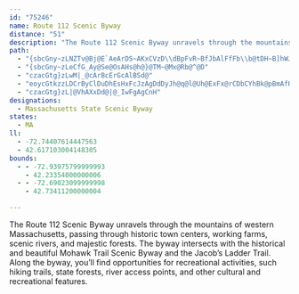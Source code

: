 ```yaml
---
id: "75246"
name: Route 112 Scenic Byway
distance: "51"
description: "The Route 112 Scenic Byway unravels through the mountains of western Massachusetts, passing through historic town centers, working farms, scenic rivers, and majestic forests.  The byway intersects with the historical and beautiful Mohawk Trail Scenic Byway and the Jacob’s Ladder Trail."
path:
  - "{sbcGny~zLNZTv@Bj@E`AeArDS~AKxCVzD\\dBpFvR~BfJbAlFfFb\\b@tDH~B]hWJnDv@lN^rBZx@lCrDh@fAvEtNhB~BpErEz@r@nAd@|BL~M[lC?|AXjBfAhAtAvDbHx@r@fJvFhBpB~@xBrBlIt@lBzAnBfBxAnGjClDrBjM`K~Bp@fGl@dBp@vCtBzA~AfBdCzFzFbDxD|HzKdHbMjPnSbBxAhDxAfEf@|OxAr]xHhBJxA?dHy@zCLtIxBpBdAdDfClAl@hBj@xPjAnBCvD_@fBBrKfErATdABtG]|E_A|Ai@tB_BfEmFp@q@hBaAdA]jUgCpFM|Ds@~@ErAFlFfAzAp@tA~A~AtDz@bBhA~@rAb@bBD|EoAhC?xJbBdb@|J|Y`DxHj@bKFbGQnQ{A`EDnBNhB\\rC~@|HbEzAp@hD`ArDh@`HXnE^|Cx@hQvHlCj@xBJtAE|BYrAa@hB}@xBiBpCeDdAeAvB{AdBw@lDy@hOkArB?xCVvYfFrD`@zp@dF`DAlLi@tOXtFG~UeA`Eg@rD}@rBo@bF_CxNyH|GoBfHcAxTuBlCIvNNzDEz[_B`Ik@dBq@fFiFx@Eb@Rc@~Bo@zL}@zHo@lEgIra@OdBSnMoB`RYzAs@lBuAvBi@`@_Bp@kCd@_Cz@sBbBoA`BwFzLe@~AwB`NoBnHOrAS~CD`C|AnQNrDIjCc@nGArBn@tTRlCd@tBrCrKRfCCvCUlB}DpRMxBBvA^tDl@lBbFfIbB~A^V|A`@z@J~KPnAFhB`@lAl@vJjGrA`BbCpE~@fAhAz@|Ap@dNjDzBhA|@|@tA~Bx@fCzCvSFrAApBWfBk@jBu@hAeAbA{Af@uOxBgHdCyArAyCzFcC`DgBvA_FjCsClBqG`GsBxCiAfCkJxXuAhCgDtEe@dAm@zDc@`LY~CiErUuApFwAfDoCdEkLnLaBtCg@dBm@`DSdCL`I?~CMfBi@xDa@tAs@hBsBrCuAhAsD~AFx@Gl@gGfLyB~GmCxD_@~@WbAOtAEnDO~BoAxHIrBDnHn@zFLdBC~Ai@zDE~BH~AxBvLL|A@~AKzBuH~m@`WnExDj@vJs@hHoAnAm@xAmAf@EbCp@~HfAbHdCfAPzG@tNk@fGJhEXx@V`J`F`B~ApB`CX~@hAnLdSpDb@NtApA~@R|BAxDc@jDOrA[^Up@}@|CmFzCgFdBiDhAwD`D}MxB{K~@qC~DmFnGwHpIgJbEeE|FoFlAm@~AK|EXh@Fx@d@t@v@|BnFz@fAf@RhAAzKaB~BFlBj@t@MbBkAxBY\\Dn@`@j@v@v@xBdArBtNhQz[zc@xArFNdAInBWbAj@ThB\\vh@lEtEMpC_@vRaJzAk@dMeDbBu@`KeGdPuK`HmD|FsBzMeDxBmAfDaDnC_DjGcJjKmNdUe_@jVc`@lC{C`KoIj@]|Ae@hCa@nKaClFkCfHaAnOwDvTmElJuCbFIlFg@bBg@bCcA~BoCjEeIn@u@hDmChAqBpAcDtEaOvUqd@p@sBl@yDbBaDlAy@fIeDvAuAfCqEh@o@bBwAx@[~@QdHSrAY~Aw@dAaAfC_DrDyDdFgEtEoE|BoCZu@d@mB`AsGz@sCfAsB`DaEdD}FhDcFp@s@nC_C~BgDn@m@rAw@vA_@nDK|B[tRsFdNsEjBkAfPcPlEmBbOgF|KaFvA_@|FeAt@EhAFlBp@lElCp@RvANzF?jBZbAd@r@j@zAxBh@tAfCxJn@hBh@dAn@v@`Ar@`Bp@tItAjBf@jEpCt@Xl@PvHfA`AV`EhBt@R`BHx@E|EkAtCSvRdCjAF`CSrB_An@k@jA_BpFoM|@sAxAuAxCkAjFe@~A_@h@[hAw@tNaMzHmJnAs@z@?l@Pt@d@|@~@dAtBx@~CXr@|AjBfA~@|DhBtEjAtAx@jE~CxBt@d@HnAIbCaA`FmDhBaA`HqA`L{DrBQpFd@vMlJrEtAvCvApItBdHXtBApG}@nDvBrCdEh@b@t@VbNrBbCx@|BpAbGnGzA~@v@JzMXvACxC[bB?xCZ|Cp@nAr@~@~@\\r@b@~AZjCD`ABlETrITPpDvG`BrD"
  - "{sbcGny~zLeCfG_Ay@Se@OsAHs@h@}@TM~@Mx@Rb@^@D"
  - "czacGtg}zLwM|_@cArBcErGcAlBSd@"
  - "eoycGtkzzLDCrByClDuDhEsHxFcJzAgDdDyJh@q@l@Uh@ExFx@rCDbCYhBk@pBmAfHgGxHyFtGgFlNgM`EgCjQgH|CeA`Du@zMeCpEe@~Ae@~@m@x@y@fCmEt@_AdLsItAgB`DgFnBgBbB_ArBq@rF_AfGyC|C{@`Iy@jMgD`MyAlDq@`DsAxBsAfFaFdCqApC_@nHS|ALbCn@rA@xAYfFgCv@KtAJt@RnA~@l@x@lHhNx@dAfClCrC~BnC~@lWhHr@L^A^YRxCDtD_A~`@}AjKwAvPQ~@yAfEOx@GpAVpKDj@Rf@t@p@xB~@v@z@~AxCx@|@r@f@bNtFhF|AzAXrHd@fBQdAe@dHyDfDoCf@WnHmBn@M~BKpHmBlANrCbArIWtGg@nBDx@T|A|BhAdAlAH|A^v@AbEw@lEAjBJzB~@lClBnAfBnD`HfAdAbAR~BErAPt@Z`FlDvEp@h@\\tArAb@x@n@`BtAlGpCdFz@lAbAt@lFjDl@f@|DxFl@fA`@bBPzCb@lD|B`Ld@fBfBzDb@t@t@t@hAx@|E~AhBx@jJrGlCx@|G~A~BXvBOd@Sh@{@bCgGn@eA|@m@h@QhCMtBX`G`CbCr@dPrAr@BxAYfEkCnAYzGBlCLtAd@bB`ArJzC"
  - "czacGtg}zL|@VhAXxDd@|@_IwFgAgCnH"
designations:
  - Massachusetts State Scenic Byway
states:
  - MA
ll:
  - -72.74407614447563
  - 42.617103004148305
bounds:
  - - -72.93975799999993
    - 42.23354000000006
  - - -72.69023099999998
    - 42.73411200000004

---
```


The Route 112 Scenic Byway unravels through the mountains of western Massachusetts, passing through historic town centers, working farms, scenic rivers, and majestic forests.  The byway intersects with the historical and beautiful Mohawk Trail Scenic Byway and the Jacob’s Ladder Trail.  Along the byway, you’ll find opportunities for recreational activities, such hiking trails, state forests, river access points, and other cultural and recreational features.
